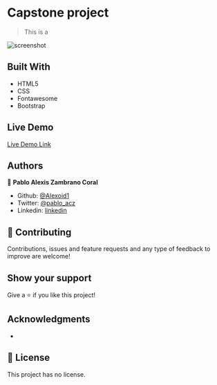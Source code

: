 # Capstone project

> This is a 

![screenshot](./img/screen.png)



## Built With

- HTML5 
- CSS
- Fontawesome
- Bootstrap

## Live Demo

[Live Demo Link]()


## Authors


👤 **Pablo Alexis Zambrano Coral**

- Github: [@Alexoid1](https://github.com/Alexoid1)
- Twitter: [@pablo_acz](https://twitter.com/pablo_acz)
- Linkedin: [linkedin](https://www.linkedin.com/in/pablo-alexis-zambrano-coral-7a614a189/)

## 🤝 Contributing

Contributions, issues and feature requests and any type of feedback to improve are welcome!

## Show your support

Give a ⭐️ if you like this project!

## Acknowledgments

- 


## 📝 License

This project has no license.
